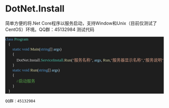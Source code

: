 # DotNet.Install
简单方便的将.Net Core程序以服务启动，支持Window和Unix（目前仅测试了CentOS）环境。QQ群：45132984
测试代码
<pre style="font-family:新宋体;font-size:13px;color:gainsboro;background:#1e1e1e;"><span style="color:#569cd6;">class</span>&nbsp;<span style="color:#4ec9b0;">Program</span>
&nbsp;&nbsp;&nbsp;{
&nbsp;&nbsp;&nbsp;&nbsp;&nbsp;&nbsp;&nbsp;<span style="color:#569cd6;">static</span>&nbsp;<span style="color:#569cd6;">void</span>&nbsp;<span style="color:#dcdcaa;">Main</span>(<span style="color:#569cd6;">string</span>[]&nbsp;<span style="color:#9cdcfe;">args</span>)
&nbsp;&nbsp;&nbsp;&nbsp;&nbsp;&nbsp;&nbsp;{
&nbsp;&nbsp;&nbsp;&nbsp;&nbsp;&nbsp;&nbsp;&nbsp;&nbsp;&nbsp;&nbsp;DotNet<span style="color:#b4b4b4;">.</span>Install<span style="color:#b4b4b4;">.</span><span style="color:#4ec9b0;">ServiceInstall</span><span style="color:#b4b4b4;">.</span><span style="color:#dcdcaa;">Run</span>(<span style="color:#d69d85;">&quot;服务名称&quot;</span>,&nbsp;<span style="color:#9cdcfe;">args</span>,&nbsp;<span style="color:#dcdcaa;">Run</span>,<span style="color:#d69d85;">&quot;服务器显示名称&quot;</span>,<span style="color:#d69d85;">&quot;服务说明&quot;</span>);
&nbsp;&nbsp;&nbsp;&nbsp;&nbsp;&nbsp;&nbsp;}
&nbsp;&nbsp;&nbsp;&nbsp;&nbsp;&nbsp;&nbsp;<span style="color:#569cd6;">static</span>&nbsp;<span style="color:#569cd6;">void</span>&nbsp;<span style="color:#dcdcaa;">Run</span>(<span style="color:#569cd6;">string</span>[]&nbsp;<span style="color:#9cdcfe;">args</span>)
&nbsp;&nbsp;&nbsp;&nbsp;&nbsp;&nbsp;&nbsp;{
&nbsp;&nbsp;&nbsp;&nbsp;&nbsp;&nbsp;&nbsp;&nbsp;&nbsp;&nbsp;&nbsp;<span style="color:#57a64a;">//启动服务</span>
&nbsp;&nbsp;&nbsp;&nbsp;&nbsp;&nbsp;&nbsp;}
&nbsp;&nbsp;&nbsp;}</pre>
    QQ群：45132984
    
   
